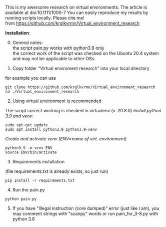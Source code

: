 This is my awersome research on virtual environments. The article is available at doi:10.1111/1000-7 
You can easily reproduce my results by running scripts locally.
Please cite me! <br>
from https://github.com/krglkvrmn/Virtual_environment_research

**Installation**:

0. General notes: <br>
the script pain.py works with python3.9 only <br>
the correct work of the script was checked on the Ubuntu 20.4 system and may not be applicable to other OSs.

1. Copy folder "Virtual enviroment research" into your local directory

for example you can use
``` 
git clone https://github.com/krglkvrmn/Virtual_environment_research
cd ./Virtual_environment_research
```

2. Using virtual environment is recommended

The script correct working is checked in virtualenv (v. 20.8.0)
*Install python 3.9 and venv:*
```
sudo apt-get update
sudo apt install python3.9 python3.9-venv
```

*Create and activate venv (ENV=name of virt. environment)*
```
python3.9 -m venv ENV
source ENV/bin/activate
```

3. Requirements installation

(file requirements.txt is already exists, so just run)
```
pip install -r requirements.txt
```

4. Run the pain.py
```
python pain.py
```

5. If you have "Illegal instruction (core dumped)" error (just like I am), you may comment strings with "scanpy" words or run pain\_for\_3-8.py with python 3.8
